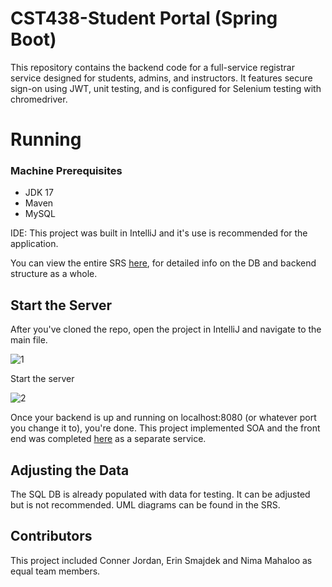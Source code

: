 
# CST438-Student Portal (Spring Boot)

This repository contains the backend code for a full-service registrar service designed for students, admins, and instructors. It features secure sign-on using JWT, unit testing, and is configured for Selenium testing with chromedriver.


# Running

### Machine Prerequisites

 - JDK 17  
 - Maven  
 - MySQL

 
 IDE: This project was built in IntelliJ and it's use is recommended for the application. 

You can view the entire SRS [here](https://drive.google.com/file/d/1b7quP2i_la1p6O8vwE_39JpEkyJJYrwj/view?usp=sharing), for detailed info on the DB and backend structure as a whole. 

## Start the Server
After you've cloned the repo, open the project in IntelliJ and navigate to the main file.

 ![1](https://github.com/user-attachments/assets/075c3c81-d618-4e86-8bce-39b3b58947f4)


Start the server

![2](https://github.com/user-attachments/assets/c12d3712-9338-45bc-92b6-b605ae53268b)

Once your backend is up and running on localhost:8080 (or whatever port you change it to), you're done. This project implemented SOA and the front end was completed [here](https://github.com/cjordan223/cst438_Assignment3) as a separate service.

## Adjusting the Data

The SQL DB is already populated with data for testing. It can be adjusted but is not recommended. UML diagrams can be found in the SRS.

## Contributors

This project included Conner Jordan, Erin Smajdek and Nima Mahaloo as equal team members.





 

